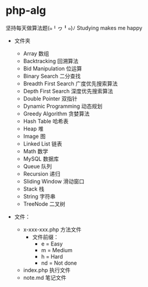 # php-alg
坚持每天做算法题(๑╹ヮ╹๑)ﾉ Studying makes me happy

- 文件夹
    - Array 数组
    - Backtracking 回溯算法
    - Bid Manipulation 位运算
    - Binary Search 二分查找
    - Breadth First Search 广度优先搜索算法
    - Depth First Search 深度优先搜索算法
    - Double Pointer 双指针
    - Dynamic Programming 动态规划
    - Greedy Algorithm 贪婪算法
    - Hash Table 哈希表
    - Heap 堆
    - Image 图
    - Linked List 链表
    - Math 数学
    - MySQL 数据库
    - Queue 队列
    - Recursion 递归
    - Sliding Window 滑动窗口
    - Stack 栈
    - String 字符串
    - TreeNode 二叉树

- 文件：
    - x-xxx-xxx.php 方法文件
        - 文件前缀：
            - e = Easy
            - m = Medium
            - h = Hard
            - nd = Not done
    - index.php 执行文件
    - note.md 笔记文件